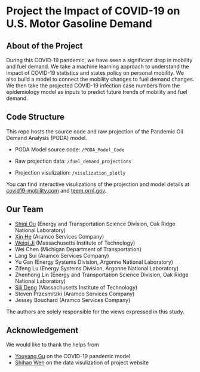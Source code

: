 # Project the Impact of COVID-19 on U.S. Motor Gasoline Demand

## About of the Project

During this COVID-19 pandemic, we have seen a significant drop in mobility and fuel demand. We take a machine learning approach to understand the impact of COVID-19 statistics and states policy on personal mobility. We also build a model to connect the mobility changes to fuel demand changes. We then take the projected COVID-19 infection case numbers from the epidemiology model as inputs to predict future trends of mobility and fuel demand.

## Code Structure

This repo hosts the source code and raw projection of the Pandemic Oil Demand Analysis (PODA) model.

* PODA Model source code: `/PODA_Model_Code`

* Raw projection data: `/fuel_demand_projections`

* Projection visulization: `/visulization_plotly`

You can find interactive visulizations of the projection and model details at [covid19-mobility.com](https://covid19-mobility.com/) and [teem.ornl.gov](https://teem.ornl.gov/poda.shtml).

## Our Team

   * [Shiqi Ou](https://www.linkedin.com/in/xin-he-11035b14/) (Energy and Transportation Science Division, Oak Ridge National Laboratory) 
   * [Xin He](https://www.linkedin.com/in/xin-he-11035b14/) (Aramco Services Company) 
   * [Weiqi Ji](https://www.linkedin.com/in/weiqiji/) (Massachusetts Institute of Technology) 
   * Wei Chen (Michigan Department of Transportation) 
   * Lang Sui (Aramco Services Company) 
   * Yu Gan (Energy Systems Division, Argonne National Laboratory) 
   * Zifeng Lu (Energy Systems Division, Argonne National Laboratory) 
   * Zhenhong Lin (Energy and Transportation Science Division, Oak Ridge National Laboratory) 
   * [Sili Deng](https://deng.mit.edu/people.html) (Massachusetts Institute of Technology) 
   * Steven Przesmitzki (Aramco Services Company) 
   * Jessey Bouchard (Aramco Services Company)
   
The authors are solely responsible for the views expressed in this study. 

## Acknowledgement

We would like to thank the helps from
* [Youyang Gu](https://www.linkedin.com/in/youyanggu/) on the COVID-19 pandemic model
* [Shihao Wen](https://www.linkedin.com/in/shihao-wen/) on the data visulization of project website
